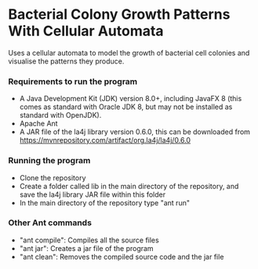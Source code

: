 # Bacterial Colony Growth Patterns With Cellular Automata

Uses a cellular automata to model the growth of bacterial cell colonies and visualise the patterns they produce.

### Requirements to run the program

- A Java Development Kit (JDK) version 8.0+, including JavaFX 8 (this comes as standard with Oracle JDK 8, but may not be installed as standard with OpenJDK).
- Apache Ant
- A JAR file of the la4j library version 0.6.0, this can be downloaded from https://mvnrepository.com/artifact/org.la4j/la4j/0.6.0

### Running the program

- Clone the repository
- Create a folder called lib in the main directory of the repository, and save the la4j library JAR file within this folder
- In the main directory of the repository type "ant run"

### Other Ant commands
- "ant compile": Compiles all the source files
- "ant jar": Creates a jar file of the program
- "ant clean": Removes the compiled source code and the jar file
